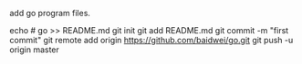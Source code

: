 add go program files.

echo # go >> README.md
git init
git add README.md
git commit -m "first commit"
git remote add origin https://github.com/baidwei/go.git
git push -u origin master
